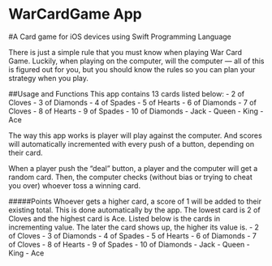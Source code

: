 # WarCardGame App

#A Card game for iOS devices using Swift Programming Language

There is just a simple rule that you must know when playing War Card Game. Luckily, when playing on the computer, will the computer — all of this is figured out for you, but you should know the rules so you can plan your strategy when you play.

##Usage and Functions
This app contains 13 cards listed below:
	- 2 of Cloves
	- 3 of Diamonds
	- 4 of Spades
	- 5 of Hearts
	- 6 of Diamonds
	- 7 of Cloves
	- 8 of Hearts
	- 9 of Spades
	- 10 of Diamonds
	- Jack
	- Queen
	- King
	- Ace

The way this app works is player will play against the computer. And scores will automatically incremented with every push of a button, depending on their card.

When a player push the “deal” button, a player and the computer will get a random card. Then, the computer checks (without bias or trying to cheat you over) whoever toss a winning card.

#####Points
Whoever gets a higher card, a score of 1 will be added to their existing total. This is done automatically by the app.
The lowest card is 2 of Cloves and the highest card is Ace. Listed below is the cards in incrementing value. The later the card shows up, the higher its value is.
	- 2 of Cloves
	- 3 of Diamonds
	- 4 of Spades
	- 5 of Hearts
	- 6 of Diamonds
	- 7 of Cloves
	- 8 of Hearts
	- 9 of Spades
	- 10 of Diamonds
	- Jack
	- Queen
	- King
	- Ace

